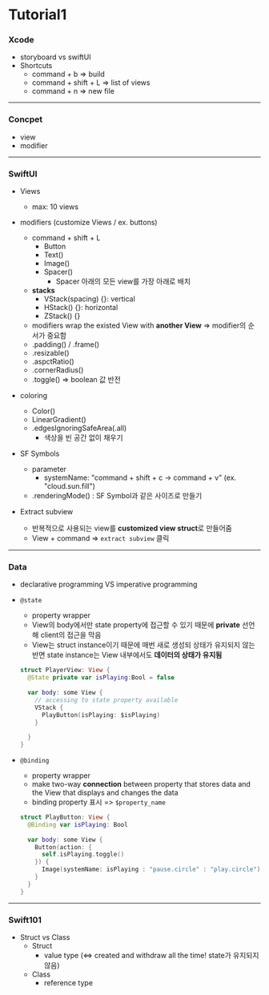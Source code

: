 # Tutorial1

### Xcode

* storyboard vs swiftUI
* Shortcuts
  * command + b => build
  * command + shift + L => list of views
  * command + n => new file

---



### Concpet

* view
* modifier

---



### SwiftUI

* Views

  * max: 10 views

* modifiers  (customize Views / ex. buttons)

  * command + shift + L
    * Button
    * Text()
    * Image()
    * Spacer()
      * Spacer 아래의 모든 view를  가장 아래로 배치
  * **stacks**
    * VStack(spacing) {}: vertical
    * HStack() {}: horizontal
    * ZStack() {}
  * modifiers wrap the existed View with **another View** => modifier의 순서가 중요함
  * .padding() / .frame()
  * .resizable()
  * .aspctRatio()
  * .cornerRadius()
  * .toggle() => boolean 값 반전

* coloring

  * Color()
  * LinearGradient()
  * .edgesIgnoringSafeArea(.all)
    * 색상을 빈 공간 없이 채우기

* SF Symbols

  * parameter
    * systemName: "command + shift + c -> command + v" (ex. "cloud.sun.fill")
  * .renderingMode() : SF Symbol과 같은 사이즈로 만들기

* Extract subview

  * 반복적으로 사용되는 view를 **customized view struct**로 만들어줌
  * View + command => `extract subview` 클릭


---

### Data

* declarative programming VS imperative programming

* `@state`

  * property wrapper 
  * View의 body에서만 state property에 접근할 수 있기 때문에 **private** 선언해 client의 접근을 막음
  * View는 struct instance이기 때문에 매번 새로 생성되 상태가 유지되지 않는 반면 state instance는 View 내부에서도 **데이터의 상태가 유지됨**

  ```swift
  struct PlayerView: View {
  	@State private var isPlaying:Bool = false
    
    var body: some View {
      // accessing to state property available
      VStack {
        PlayButton(isPlaying: $isPlaying)
      }
      
    }
  }
  ```

* `@binding`

  * property wrapper 
  * make two-way **connection** between property that stores data and the View that displays and changes the data
  * binding property 표시 => `$property_name` 

  ```swift
  struct PlayButton: View {
  	@Binding var isPlaying: Bool
    
    var body: some View {
      Button(action: {
        self.isPlaying.toggle()
      }) {
        Image(systemName: isPlaying : "pause.circle" : "play.circle")
      }
    }
  }
  ```

  

----

### Swift101

* Struct vs Class
  * Struct
    * value type (<=> created and withdraw all the time! state가 유지되지 않음)
  * Class
    * reference type
